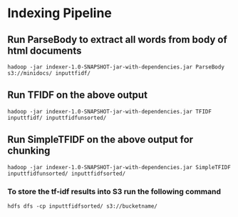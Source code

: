 # Indexing Pipeline
## Run ParseBody to extract all words from body of html documents
```
hadoop -jar indexer-1.0-SNAPSHOT-jar-with-dependencies.jar ParseBody s3://minidocs/ inputtfidf/
```
## Run TFIDF on the above output
```
hadoop -jar indexer-1.0-SNAPSHOT-jar-with-dependencies.jar TFIDF inputtfidf/ inputtfidfunsorted/
```
## Run SimpleTFIDF on the above output for chunking
```
hadoop -jar indexer-1.0-SNAPSHOT-jar-with-dependencies.jar SimpleTFIDF inputtfidfunsorted/ inputtfidfsorted/
```
### To store the tf-idf results into S3 run the following command

```
hdfs dfs -cp inputtfidfsorted/ s3://bucketname/
```

